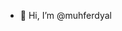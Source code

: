 - 👋 Hi, I’m @muhferdyal


<!---
muhferdyal/muhferdyal is a ✨ special ✨ repository because its `README.md` (this file) appears on your GitHub profile.
You can click the Preview link to take a look at your changes.
--->
